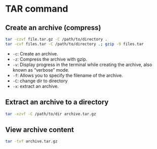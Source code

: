 # TAR command

## Create an archive (compress)

```bash
tar -czvf file.tar.gz -C /path/to/directory .
tar -cvf files.tar -C /path/to/directory .; gzip -9 files.tar
```

- `-c`: Create an archive.
- `-z`: Compress the archive with gzip.
- `-v`: Display progress in the terminal while creating the archive, also known as “verbose” mode.
- `-f`: Allows you to specify the filename of the archive.
- `-C`: change dir to directory
- `-x`: extract an archive.


## Extract an archive to a directory

```bash
tar -xzvf -C /path/to/dir archive.tar.gz
```


## View archive content

```bash
tar -tvf archive.tar.gz
```